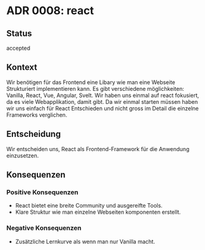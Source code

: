 # ADR 0008: react

## Status

accepted

## Kontext

Wir benötigen für das Frontend eine Libary wie man eine Webseite Strukturiert implementieren kann.
Es gibt verschiedene möglichkeiten: Vanilla, React, Vue, Angular, Svelt.
Wir haben uns einmal auf react fokusiert, da es viele Webapplikation, damit gibt.
Da wir einmal starten müssen haben wir uns einfach für React Entschieden und nicht gross im Detail die einzelne Frameworks verglichen.


## Entscheidung

Wir entscheiden uns, React als Frontend-Framework für die Anwendung einzusetzen.

## Konsequenzen

### Positive Konsequenzen

- React bietet eine breite Community und ausgereifte Tools.
- Klare Struktur wie man einzelne Webseiten komponenten erstellt.

### Negative Konsequenzen

- Zusätzliche Lernkurve als wenn man nur Vanilla macht.

